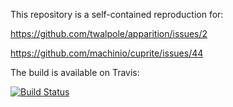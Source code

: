 This repository is a self-contained reproduction for:

https://github.com/twalpole/apparition/issues/2

https://github.com/machinio/cuprite/issues/44

The build is available on Travis:

[![Build Status](https://travis-ci.org/thbar/repro-bug-proxy.svg?branch=master)](https://travis-ci.org/thbar/repro-bug-proxy)
